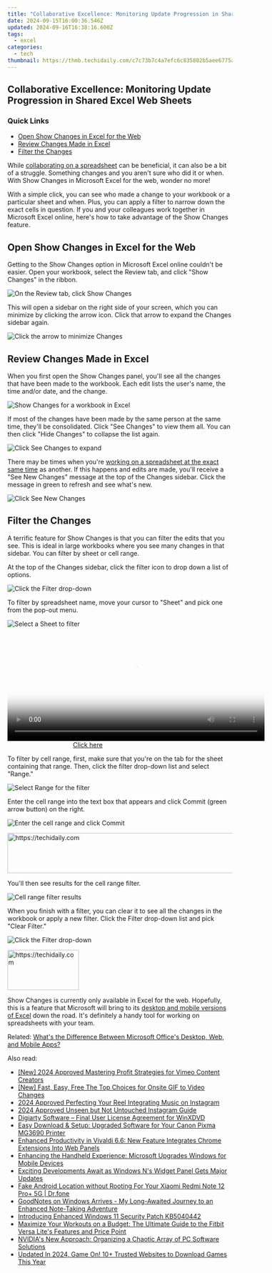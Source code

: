 ```yaml
---
title: "Collaborative Excellence: Monitoring Update Progression in Shared Excel Web Sheets"
date: 2024-09-15T16:00:36.546Z
updated: 2024-09-16T16:38:16.600Z
tags:
  - excel
categories:
  - tech
thumbnail: https://thmb.techidaily.com/c7c73b7c4a7efc6c835802b5aee6775aac1b5aafcbc08ea28ac48bf90c458f91.jpg
---
```


## Collaborative Excellence: Monitoring Update Progression in Shared Excel Web Sheets

### Quick Links

* [Open Show Changes in Excel for the Web](https://digital-screen-recording.techidaily.com/new-in-2024-innovating-filming-techniques-smartphones-as-webcams/)
* [Review Changes Made in Excel](https://android-location-track.techidaily.com/how-to-track-a-lost-lava-yuva-3-for-free-drfone-by-drfone-virtual-android/)
* [Filter the Changes](https://youtube-docs.techidaily.com/ed-in-2024-seamlessly-transition-media-formats-with-free-downloader/)

 While [collaborating on a spreadsheet](https://instagram-video-files.techidaily.com/2024-approved-a-step-by-step-approach-for-flawless-instagrams/) can be beneficial, it can also be a bit of a struggle. Something changes and you aren't sure who did it or when. With Show Changes in Microsoft Excel for the web, wonder no more!

 With a simple click, you can see who made a change to your workbook or a particular sheet and when. Plus, you can apply a filter to narrow down the exact cells in question. If you and your colleagues work together in Microsoft Excel online, here's how to take advantage of the Show Changes feature.

##  Open Show Changes in Excel for the Web

 Getting to the Show Changes option in Microsoft Excel online couldn't be easier. Open your workbook, select the Review tab, and click "Show Changes" in the ribbon.

![On the Review tab, click Show Changes](https://static1.howtogeekimages.com/wordpress/wp-content/uploads/2021/05/ReviewShowChanges-ExcelWeb.png) 

 This will open a sidebar on the right side of your screen, which you can minimize by clicking the arrow icon. Click that arrow to expand the Changes sidebar again.

![Click the arrow to minimize Changes](https://static1.howtogeekimages.com/wordpress/wp-content/uploads/2021/05/MinimizeChanges-ExcelWeb.png) 

##  Review Changes Made in Excel

 When you first open the Show Changes panel, you'll see all the changes that have been made to the workbook. Each edit lists the user's name, the time and/or date, and the change.

![Show Changes for a workbook in Excel](https://static1.howtogeekimages.com/wordpress/wp-content/uploads/2021/05/ShowChangesWorkbook-ExcelWeb.png) 

 If most of the changes have been made by the same person at the same time, they'll be consolidated. Click "See Changes" to view them all. You can then click "Hide Changes" to collapse the list again.

![Click See Changes to expand](https://static1.howtogeekimages.com/wordpress/wp-content/uploads/2021/05/SeeHideChanges-ExcelWeb.png) 

 There may be times when you're [working on a spreadsheet at the exact same time](https://vimeo-videos.techidaily.com/innovating-content-creation-vimeo-edition/) as another. If this happens and edits are made, you'll receive a "See New Changes" message at the top of the Changes sidebar. Click the message in green to refresh and see what's new.

![Click See New Changes](https://static1.howtogeekimages.com/wordpress/wp-content/uploads/2021/05/SeeNewChanges-ExcelWeb.png) 

##  Filter the Changes

 A terrific feature for Show Changes is that you can filter the edits that you see. This is ideal in large workbooks where you see many changes in that sidebar. You can filter by sheet or cell range.

 At the top of the Changes sidebar, click the filter icon to drop down a list of options.

![Click the Filter drop-down](https://static1.howtogeekimages.com/wordpress/wp-content/uploads/2021/05/FilterChanges-ExcelWeb.png) 

 To filter by spreadsheet name, move your cursor to "Sheet" and pick one from the pop-out menu.

![Select a Sheet to filter](https://static1.howtogeekimages.com/wordpress/wp-content/uploads/2021/05/FilterSheetChanges-ExcelWeb.png) 

<!-- affiliate ads begin -->
<span id="1983471">
					<video width="576" height="240" style="cursor:pointer"
           poster="//a.impactradius-go.com/display-clicktoplayimage/1983471.png"
           onclick="if(!this.playClicked){this.play();this.setAttribute('controls',true);this.playClicked=true;}">
	   <source src="//a.impactradius-go.com/display-ad/22993-1983471">
	   <img src="//a.impactradius-go.com/display-clicktoplayimage/1983471.png" style="border: none; height: 100%; width: 100%; object-fit: contain">
	</video>
	<div style="width:360px;text-align:center"><a href="javascript:window.open(decodeURIComponent('https%3A%2F%2Fhomestyler.sjv.io%2Fc%2F5597632%2F1983471%2F22993'), '_blank');void(0);">Click here</a></div>
</span>
<img height="0" width="0" src="https://imp.pxf.io/i/5597632/1983471/22993" style="position:absolute;visibility:hidden;" border="0" />
<!-- affiliate ads end -->

 To filter by cell range, first, make sure that you're on the tab for the sheet containing that range. Then, click the filter drop-down list and select "Range."

![Select Range for the filter](https://static1.howtogeekimages.com/wordpress/wp-content/uploads/2021/05/FilterRangeChanges-ExcelWeb.png) 

 Enter the cell range into the text box that appears and click Commit (green arrow button) on the right.

![Enter the cell range and click Commit](https://static1.howtogeekimages.com/wordpress/wp-content/uploads/2021/05/FilterRangeCommit-ExcelWeb.png) 

<!-- affiliate ads begin -->
<a href="https://appsumo.8odi.net/c/5597632/2128842/7443" target="_top" id="2128842">
  <img src="//a.impactradius-go.com/display-ad/7443-2128842" border="0" alt="https://techidaily.com" width="600" height="90"/>
</a>
<img height="0" width="0" src="https://appsumo.8odi.net/i/5597632/2128842/7443" style="position:absolute;visibility:hidden;" border="0" />
<!-- affiliate ads end -->

 You'll then see results for the cell range filter.

![Cell range filter results](https://static1.howtogeekimages.com/wordpress/wp-content/uploads/2021/05/FilterRangeResults-ExcelWeb.png) 

 When you finish with a filter, you can clear it to see all the changes in the workbook or apply a new filter. Click the Filter drop-down list and pick "Clear Filter."

![Click the Filter drop-down](https://static1.howtogeekimages.com/wordpress/wp-content/uploads/2021/05/FilterChanges-ExcelWeb.png) 

<!-- affiliate ads begin -->
<a href="https://aligracehair.sjv.io/c/5597632/2135410/19272" target="_top" id="2135410">
  <img src="//a.impactradius-go.com/display-ad/19272-2135410" border="0" alt="https://techidaily.com" width="160" height="90"/>
</a>
<img height="0" width="0" src="https://aligracehair.sjv.io/i/5597632/2135410/19272" style="position:absolute;visibility:hidden;" border="0" />
<!-- affiliate ads end -->

 Show Changes is currently only available in Excel for the web. Hopefully, this is a feature that Microsoft will bring to its [desktop and mobile versions of Excel](https://location-social.techidaily.com/in-2024-does-find-my-friends-work-on-vivo-s17e-drfone-by-drfone-virtual-android/) down the road. It's definitely a handy tool for working on spreadsheets with your team.

Related: [What's the Difference Between Microsoft Office's Desktop, Web, and Mobile Apps?](https://location-social.techidaily.com/in-2024-does-find-my-friends-work-on-vivo-s17e-drfone-by-drfone-virtual-android/)

<ins class="adsbygoogle"
     style="display:block"
     data-ad-format="autorelaxed"
     data-ad-client="ca-pub-7571918770474297"
     data-ad-slot="1223367746"></ins>

<ins class="adsbygoogle"
     style="display:block"
     data-ad-client="ca-pub-7571918770474297"
     data-ad-slot="8358498916"
     data-ad-format="auto"
     data-full-width-responsive="true"></ins>

<span class="atpl-alsoreadstyle">Also read:</span>
<div><ul>
<li><a href="https://vimeo-videos.techidaily.com/new-2024-approved-mastering-profit-strategies-for-vimeo-content-creators/"><u>[New] 2024 Approved Mastering Profit Strategies for Vimeo Content Creators</u></a></li>
<li><a href="https://some-knowledge.techidaily.com/new-fast-easy-free-the-top-choices-for-onsite-gif-to-video-changes/"><u>[New] Fast, Easy, Free The Top Choices for Onsite GIF to Video Changes</u></a></li>
<li><a href="https://instagram-clips.techidaily.com/2024-approved-perfecting-your-reel-integrating-music-on-instagram/"><u>2024 Approved Perfecting Your Reel Integrating Music on Instagram</u></a></li>
<li><a href="https://instagram-videos.techidaily.com/2024-approved-unseen-but-not-untouched-instagram-guide/"><u>2024 Approved Unseen but Not Untouched Instagram Guide</u></a></li>
<li><a href="https://some-guidance.techidaily.com/digiarty-software-final-user-license-agreement-for-winxdvd/"><u>Digiarty Software – Final User License Agreement for WinXDVD</u></a></li>
<li><a href="https://win-amazing.techidaily.com/easy-download-and-setup-upgraded-software-for-your-canon-pixma-mg3690-printer/"><u>Easy Download & Setup: Upgraded Software for Your Canon Pixma MG3690 Printer</u></a></li>
<li><a href="https://win-forum.techidaily.com/enhanced-productivity-in-vivaldi-66-new-feature-integrates-chrome-extensions-into-web-panels/"><u>Enhanced Productivity in Vivaldi 6.6: New Feature Integrates Chrome Extensions Into Web Panels</u></a></li>
<li><a href="https://win-forum.techidaily.com/enhancing-the-handheld-experience-microsoft-upgrades-windows-for-mobile-devices/"><u>Enhancing the Handheld Experience: Microsoft Upgrades Windows for Mobile Devices</u></a></li>
<li><a href="https://win-forum.techidaily.com/exciting-developments-await-as-windows-ns-widget-panel-gets-major-updates/"><u>Exciting Developments Await as Windows N's Widget Panel Gets Major Updates</u></a></li>
<li><a href="https://android-location.techidaily.com/fake-android-location-without-rooting-for-your-xiaomi-redmi-note-12-proplus-5g-drfone-by-drfone-virtual/"><u>Fake Android Location without Rooting For Your Xiaomi Redmi Note 12 Pro+ 5G | Dr.fone</u></a></li>
<li><a href="https://win-forum.techidaily.com/goodnotes-on-windows-arrives-my-long-awaited-journey-to-an-enhanced-note-taking-adventure/"><u>GoodNotes on Windows Arrives - My Long-Awaited Journey to an Enhanced Note-Taking Adventure</u></a></li>
<li><a href="https://win-forum.techidaily.com/introducing-enhanced-windows-11-security-patch-kb5040442/"><u>Introducing Enhanced Windows 11 Security Patch KB5040442</u></a></li>
<li><a href="https://buynow-marvelous.techidaily.com/maximize-your-workouts-on-a-budget-the-ultimate-guide-to-the-fitbit-versa-lites-features-and-price-point/"><u>Maximize Your Workouts on a Budget: The Ultimate Guide to the Fitbit Versa Lite's Features and Price Point</u></a></li>
<li><a href="https://win-forum.techidaily.com/nvidias-new-approach-organizing-a-chaotic-array-of-pc-software-solutions/"><u>NVIDIA's New Approach: Organizing a Chaotic Array of PC Software Solutions</u></a></li>
<li><a href="https://video-content-creator.techidaily.com/updated-in-2024-game-on-10plus-trusted-websites-to-download-games-this-year/"><u>Updated In 2024, Game On! 10+ Trusted Websites to Download Games This Year</u></a></li>
</ul></div>

